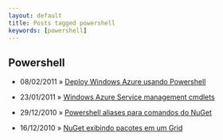 ```yaml
---
layout: default
title: Posts tagged powershell
keywords: [powershell]
---
```

<h2 class="category">Powershell</h2>
<ul class="posts">
<li>
<p>
<span class="date">08/02/2011</span> &raquo;
<a href="/blog/deploy-windows-azure-usando-powershell">Deploy Windows Azure usando Powershell</a>
</p>
</li>
<li>
<p>
<span class="date">23/01/2011</span> &raquo;
<a href="/blog/windows-azure-service-management-cmdlets">Windows Azure Service management cmdlets</a>
</p>
</li>
<li>
<p>
<span class="date">29/12/2010</span> &raquo;
<a href="/blog/powershell-aliases-para-comandos-do-nuget">Powershell aliases para comandos do NuGet</a>
</p>
</li>
<li>
<p>
<span class="date">16/12/2010</span> &raquo;
<a href="/blog/nuget-exibindo-pacotes-em-um-grid">NuGet exibindo pacotes em um Grid</a>
</p>
</li>
</ul>
